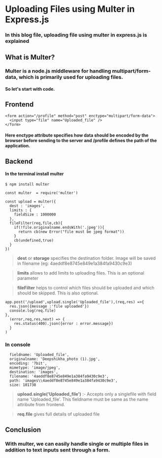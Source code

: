 # Uploading Files using Multer in Express.js

### In this blog file, uploading file using multer in express.js is explained

## What is Multer?
### Multer is a node.js middleware for handling multipart/form-data, which is primarily used for uploading files.

#### So let's start with code.
## Frontend
```
<form action="/profile" method="post" enctype="multipart/form-data">
  <input type="file" name="Uploaded_file" />
</form>
```
#### Here **enctype** attribute specifies how data should be encoded by the browser before sending to the server and **/profile** defines the path of the application.

## Backend
#### In the terminal install multer
```
$ npm install multer
```

```
const multer  = require('multer')

const upload = multer({
  dest : 'images',
  limits : {
    fieldSize : 1000000
  },
  fileFilter(req,file,cb){
    if(!file.originalname.endsWith('.jpeg')){
      return cb(new Error("file must be jpeg format"))
    }
    cb(undefined,true)
  }
})
```
 
> **dest** or **storage** specifies the destination folder. Image will be saved in filename (eg: 4aeddf8e8745e849e1a384fa9430c9e3)  

> **limits** allows to add limits to uploading files. This is an optional parameter 

>**fileFilter** helps to control which files should be uploaded and which should be skipped. This is also optional.


```
app.post('/upload',upload.single('Uploaded_file'),(req,res) =>{
  res.json({message :'file uploaded'})
  console.log(req.file)
},
  (error,req,res,next) => {
    res.status(400).json({error : error.message})
  }
)
```

### In console 
```
  fieldname: 'Uploaded_file',
  originalname: 'Deepshikha_photo (1).jpg', 
  encoding: '7bit', 
  mimetype: 'image/jpeg', 
  destination: 'images', 
  filename: '4aeddf8e8745e849e1a384fa9430c9e3', 
  path: 'images\\4aeddf8e8745e849e1a384fa9430c9e3', 
  size: 101738
  ```


> **upload.single('Uploaded_file')** :- Accepts only a singlefile with field name 'Uploaded_file'. This fieldname must be same as the name attribute from frontend.

> **req.file** gives full details of uploaded file

## Conclusion

### With multer, we can easily handle single or multiple files in addition to text inputs sent through a form.




